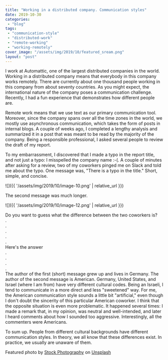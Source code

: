 ```yaml
---
title: "Working in a distributed company. Communication styles"
date: 2019-10-30
categories: 
 - "blog"
tags: 
 - "communication-style"
 - "distributed-work"
 - "remote-working"
 - "working-remotely"
cover_image: "/assets/img/2019/10/featured_sream.png"
layout: "post"
---
```


I work at Automattic, one of the largest distributed companies in the world. Working in a distributed company means that everybody in this company works remotely. There are currently about one thousand people working in this company from about seventy countries. As you might expect, the international nature of the company poses a communication challenge. Recently, I had a fun experience that demonstrates how different people are.

Remote work means that we use text as our primary communication tool. Moreover, since the company spans over all the time zones in the world, we mostly use asynchronous communication, which takes the form of posts in internal blogs. A couple of weeks ago, I completed a lengthy analysis and summarized it in a post that was meant to be read by the majority of the company. Being a responsible professional, I asked several people to review the draft of my report.

To my embarrassment, I discovered that I made a typo in the report title, and not just a typo: I misspelled the company name :-(. A couple of minutes after asking for a review, two of my coworkers pinged me on Slack and told me about the typo. One message was, "There is a typo in the title." Short, simple, and concise.

![]({{ '/assets/img/2019/10/image-10.png' | relative_url }})

The second message was much longer.

![]({{ '/assets/img/2019/10/image-12.png' | relative_url }})

Do you want to guess what the difference between the two coworkers is? <br> .<br> .<br> .<br> .<br> .<br> Here's the answer<br> .<br> .<br> .<br> .<br> The author of the first (short) message grew up and lives in Germany. The author of the second message is American.  Germany, United States, and Israel (where I am from) have very different cultural codes.  Being an Israeli, I tend to communicate in a more direct and less "sweetened" way. For me, the American communication style sounds a little bit "artificial," even though I don't doubt the sincerity of this particular American coworker.  I think that the opposite situation is even more problematic. It happened several times: I made a remark that, in my opinion, was neutral and well-intended, and later I heard comments about how I sounded too aggressive. Interestingly, all the commenters were Americans.

To sum up. People from different cultural backgrounds have different communication styles. In theory, we all know that these differences exist. In practice, we usually are unaware of them.

Featured photo by [Stock Photography](https://unsplash.com/@aplaceforcreation?utm_source=unsplash&utm_medium=referral&utm_content=creditCopyText) on [Unsplash](https://unsplash.com/s/photos/screaming?utm_source=unsplash&utm_medium=referral&utm_content=creditCopyText)
